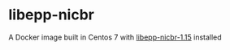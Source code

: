 # libepp-nicbr
A Docker image built in Centos 7 with [libepp-nicbr-1.15](http://registro.br/tecnologia/provedor-hospedagem.html?secao=epp) installed
